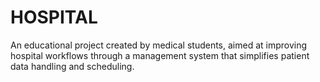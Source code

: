 # HOSPITAL
An educational project created by medical students, aimed at improving hospital workflows through a management system that simplifies patient data handling and scheduling.
